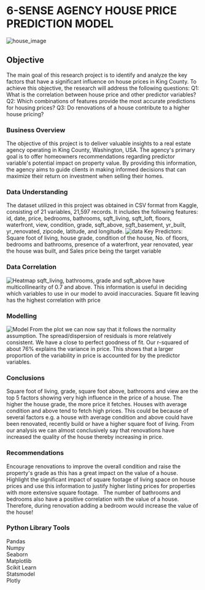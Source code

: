# 6-SENSE AGENCY HOUSE PRICE PREDICTION MODEL  
![house_image](https://github.com/kithinji007/Six-Sense-Agency-Hse-price-prediction-model/blob/main/images/house_image.jpg)

## Objective
The main goal of this research project is to identify and analyze the key factors that have a significant influence on house prices in King County. 
To achieve this objective, the research will address the following questions:
Q1: What is the correlation between house price and other predictor variables?
Q2: Which combinations of features provide the most accurate predictions for housing prices?
Q3: Do renovations of a house contribute to a higher house pricing?

### Business Overview
The objective of this project is to deliver valuable insights to a real estate agency operating in King County, Washington, USA. The agency's primary goal is to offer homeowners recommendations regarding predictor variable's potential impact on property value. By providing this information, the agency aims to guide clients in making informed decisions that can maximize their return on investment when selling their homes.

### Data Understanding
The dataset utilized in this project was obtained in CSV format from Kaggle, consisting of  21 variables, 21,597 records. It includes the following features: id, date, price, bedrooms, bathrooms, sqft_living, sqft_loft, floors, waterfront, view, condition, grade, sqft_above, sqft_basement, yr_built, yr_renovated, zipcode, latitude, and longitude.
![data](https://github.com/kithinji007/Six-Sense-Agency-Hse-price-prediction-model/blob/main/images/data.png)
Key Predictors: Square foot of living, house grade, condition of the house, No. of floors, bedrooms and bathrooms,  presence of a waterfront, year renovated, year the house was built, and Sales price being the target variable

### Data Correlation
![Heatmap](https://github.com/kithinji007/Six-Sense-Agency-Hse-price-prediction-model/blob/main/images/Heatmap.png)
sqft_living, bathrooms, grade and sqft_above have multicollinearity of  0.7 and above.  This information is useful in deciding which variables  to use in our model to avoid inaccuracies. Square fit leaving has the highest correlation with price

### Modelling
![Model](https://github.com/kithinji007/Six-Sense-Agency-Hse-price-prediction-model/blob/main/images/Model.png)
From the plot we can now say that it follows the normality assumption. The spread/dispersion of residuals is more relatively consistent. We have a close to perfect goodness of fit. Our r-squared of about 76% explains the variance in price. This shows that a larger proportion of the variability in price is accounted for by the predictor variables.

### Conclusions
Square foot of living, grade, square foot above, bathrooms and view are the top 5 factors showing very high influence in the price of a house.
The higher the house grade, the more price it fetches. Houses with average condition and above tend to fetch high prices. This could be because of  several factors e.g. a house with average condition and above could have been renovated, recently build or have a higher square foot of living. 
From our analysis we can almost conclusively say that renovations have increased the quality of the house thereby increasing in price.

### Recommendations
Encourage renovations to improve the overall condition and raise the property's grade as this has a great impact on the value of a house.  
Highlight the significant impact of square footage of living space on house prices and use this information to justify higher listing prices for properties with more extensive square footage.  
The number of bathrooms and bedrooms also have a positive correlation with the value of a house. Therefore, during renovation adding a bedroom would increase the value of the house!

### Python Library Tools
Pandas <br>
Numpy <br>
Seaborn <br>
Matplotlib<br>
Scikit Learn<br>
Statsmodel<br>
Plotly
